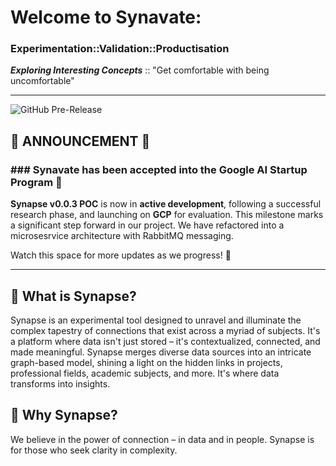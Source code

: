 # Welcome to Synavate: 
### Experimentation::Validation::Productisation

***Exploring Interesting Concepts*** ::
    "Get comfortable with being uncomfortable"

---
![GitHub Pre-Release](https://img.shields.io/github/v/release/synavate/synapse-monorepo?include_prereleases&display_name=tag&style=flat&logo=github)


## 📣 ANNOUNCEMENT 📣

### ### Synavate has been accepted into the Google AI Startup Program 🚀 ###

**Synapse v0.0.3 POC** is now in **active development**, following a successful research phase, and launching on **GCP** for evaluation.
This milestone marks a significant step forward in our project. We have refactored into a microsesrvice architecture with RabbitMQ messaging.

Watch this space for more updates as we progress! 🚀

---

## 🧬 What is Synapse?

Synapse is an experimental tool designed to unravel and illuminate the complex tapestry of connections that exist across a myriad of subjects. It's a platform where data isn't just stored – it's contextualized, connected, and made meaningful. Synapse merges diverse data sources into an intricate graph-based model, shining a light on the hidden links in projects, professional fields, academic subjects, and more. It's where data transforms into insights.

## 🌟 Why Synapse?

We believe in the power of connection – in data and in people. Synapse is for those who seek clarity in complexity.

